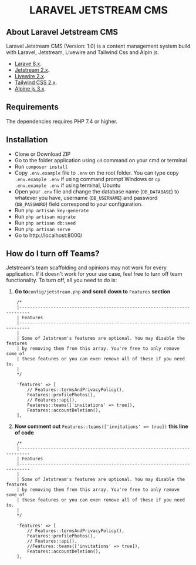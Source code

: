 <h1 align="center">LARAVEL JETSTREAM CMS</h1>

## About Laravel Jetstream CMS

Laravel Jetstream CMS (Version: 1.0) is a content management system build with Laravel, Jetstream, Livewire and Tailwind Css and Alpin js.

- [Larave 8.x](https://laravel.com/docs/8.x/installation).
- [Jetstream 2.x](https://jetstream.laravel.com/2.x/introduction.html).
- [Livewire 2.x](https://laravel-livewire.com/docs/2.x/quickstart).
- [Tailwind CSS 2.x](https://v2.tailwindcss.com/docs).
- [Alpine js 3.x](https://alpinejs.dev).

## Requirements
The dependencies requires PHP 7.4 or higher.


## Installation

- Clone or Download ZIP
- Go to the folder application using ```cd``` command on your cmd or terminal
- Run ```composer install```
- Copy ```.env.example``` file to ```.env``` on the root folder. You can type copy ```.env.example .env``` if using command prompt Windows or ```cp .env.example .env``` if using terminal, Ubuntu
- Open your ```.env``` file and change the database name (```DB_DATABASE```) to whatever you have, username (```DB_USERNAME```) and password (```DB_PASSWORD```) field correspond to your configuration.
- Run ```php artisan key:generate```
- Run ```php artisan migrate```
- Run ```php artisan db:seed```
- Run ```php artisan serve```
- Go to http://localhost:8000/

## How do I turn off Teams?

Jetstream's team scaffolding and opinions may not work for every application. If it doesn't work for your use case, feel free to turn off team functionality. To turn off, all you need to do is:


1. **Go to**```config/jetstream.php``` **and scroll down to** ```Features``` **section**
```
    /*
    |--------------------------------------------------------------------------
    | Features
    |--------------------------------------------------------------------------
    |
    | Some of Jetstream's features are optional. You may disable the features
    | by removing them from this array. You're free to only remove some of
    | these features or you can even remove all of these if you need to.
    |
    */

    'features' => [
        // Features::termsAndPrivacyPolicy(),
        Features::profilePhotos(),
        // Features::api(),
        Features::teams(['invitations' => true]),
        Features::accountDeletion(),
    ],
```


2. **Now comment out** ```Features::teams(['invitations' => true])``` **this line of code**
```
    /*
    |--------------------------------------------------------------------------
    | Features
    |--------------------------------------------------------------------------
    |
    | Some of Jetstream's features are optional. You may disable the features
    | by removing them from this array. You're free to only remove some of
    | these features or you can even remove all of these if you need to.
    |
    */

    'features' => [
        // Features::termsAndPrivacyPolicy(),
        Features::profilePhotos(),
        // Features::api(),
        //Features::teams(['invitations' => true]),
        Features::accountDeletion(),
    ],
```
